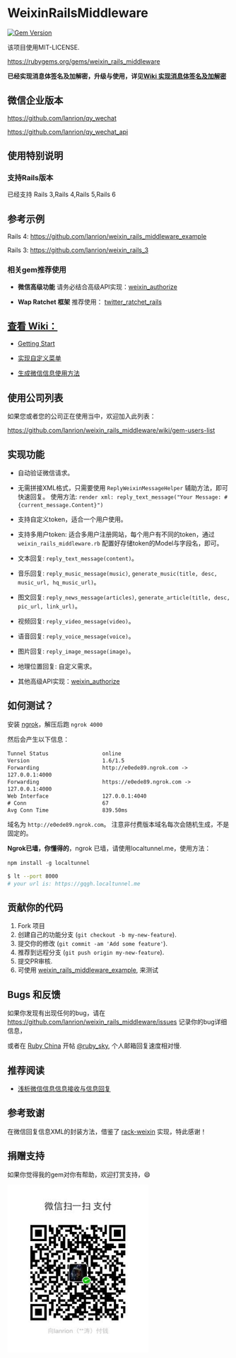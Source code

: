 # WeixinRailsMiddleware

[![Gem Version](https://badge.fury.io/rb/weixin_rails_middleware.png)](http://badge.fury.io/rb/weixin_rails_middleware)

该项目使用MIT-LICENSE.

https://rubygems.org/gems/weixin_rails_middleware

**已经实现消息体签名及加解密，升级与使用，详见[Wiki 实现消息体签名及加解密](https://github.com/lanrion/weixin_rails_middleware/wiki/msg-encryption-decipher)**

## 微信企业版本

https://github.com/lanrion/qy_wechat

https://github.com/lanrion/qy_wechat_api

## 使用特别说明

### 支持Rails版本

已经支持 Rails 3,Rails 4,Rails 5,Rails 6

## 参考示例

Rails 4: https://github.com/lanrion/weixin_rails_middleware_example

Rails 3: https://github.com/lanrion/weixin_rails_3

### 相关gem推荐使用

* **微信高级功能** 请务必结合高级API实现：[weixin_authorize](https://github.com/lanrion/weixin_authorize)

* **Wap Ratchet 框架** 推荐使用： [twitter_ratchet_rails](https://github.com/lanrion/twitter_ratchet_rails)

## [查看 Wiki：](https://github.com/lanrion/weixin_rails_middleware/wiki)

* [Getting Start](https://github.com/lanrion/weixin_rails_middleware/wiki/Getting-Start)

* [实现自定义菜单](https://github.com/lanrion/weixin_rails_middleware/wiki/DIY-menu)

* [生成微信信息使用方法](https://github.com/lanrion/weixin_rails_middleware/wiki/Generate-message-helpers)

## 使用公司列表

如果您或者您的公司正在使用当中，欢迎加入此列表：

https://github.com/lanrion/weixin_rails_middleware/wiki/gem-users-list

## 实现功能

  * 自动验证微信请求。

  * 无需拼接XML格式，只需要使用 `ReplyWeixinMessageHelper` 辅助方法，即可快速回复。
    使用方法: ` render xml: reply_text_message("Your Message: #{current_message.Content}") `

  * 支持自定义token，适合一个用户使用。

  * 支持多用户token: 适合多用户注册网站，每个用户有不同的token，通过 `weixin_rails_middleware.rb` 配置好存储token的Model与字段名，即可。

  * 文本回复: `reply_text_message(content)`。

  * 音乐回复: `reply_music_message(music)`, `generate_music(title, desc, music_url, hq_music_url)`。

  * 图文回复: `reply_news_message(articles)`, `generate_article(title, desc, pic_url, link_url)`。

  * 视频回复: `reply_video_message(video)`。

  * 语音回复: `reply_voice_message(voice)`。

  * 图片回复: `reply_image_message(image)`。

  * 地理位置回复: 自定义需求。

  * 其他高级API实现：[weixin_authorize](https://github.com/lanrion/weixin_authorize)

## 如何测试？

  安装 [ngrok](https://ngrok.com)，解压后跑 `ngrok 4000`

  然后会产生以下信息：

  ```
  Tunnel Status                 online
  Version                       1.6/1.5
  Forwarding                    http://e0ede89.ngrok.com -> 127.0.0.1:4000
  Forwarding                    https://e0ede89.ngrok.com -> 127.0.0.1:4000
  Web Interface                 127.0.0.1:4040
  # Conn                        67
  Avg Conn Time                 839.50ms

  ```

 域名为 `http://e0ede89.ngrok.com`。 注意非付费版本域名每次会随机生成，不是固定的。


**Ngrok已墙，你懂得的**，ngrok 已墙，请使用localtunnel.me，使用方法：

`npm install -g localtunnel`
```sh
$ lt --port 8000
# your url is: https://gqgh.localtunnel.me
```

## 贡献你的代码

  1. Fork 项目
  2. 创建自己的功能分支 (`git checkout -b my-new-feature`).
  3. 提交你的修改 (`git commit -am 'Add some feature'`).
  4. 推荐到远程分支 (`git push origin my-new-feature`).
  5. 提交PR审核.
  6. 可使用 [weixin_rails_middleware_example](https://github.com/lanrion/weixin_rails_middleware_example), 来测试

## Bugs 和反馈

 如果你发现有出现任何的bug，请在 https://github.com/lanrion/weixin_rails_middleware/issues 记录你的bug详细信息，

 或者在 [Ruby China](http://ruby-china.org/) 开帖 [@ruby_sky](http://ruby-china.org/ruby_sky), 个人邮箱回复速度相对慢.

## 推荐阅读

  * [浅析微信信息信息接收与信息回复](https://gist.github.com/lanrion/9479631)

## 参考致谢
  在微信回复信息XML的封装方法，借鉴了 [rack-weixin](https://github.com/wolfg1969/rack-weixin) 实现，特此感谢！
 
## 捐赠支持

  如果你觉得我的gem对你有帮助，欢迎打赏支持，:smile:

  ![](https://raw.githubusercontent.com/lanrion/my_config/master/imagex/donation_me_wx.jpg)
